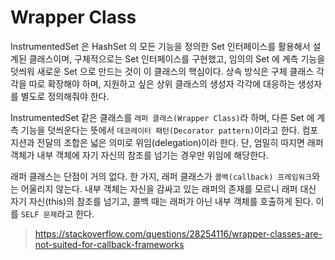 # Wrapper Class

InstrumentedSet 은 HashSet 의 모든 기능을 정의한 Set 인터페이스를 활용해서 설계된 클래스이며, 구체적으로는 Set 인터페이스를 구현했고, 임의의 Set 에 계측 기능을 덧씌워 새로운 Set 으로
만드는 것이 이 클래스의 핵심이다. 상속 방식은 구체 클래스 각각을 따로 확장해야 하며, 지원하고 싶은 상위 클래스의 생성자 각각에 대응하는 생성자를 별도로 정의해줘야 한다.

InstrumentedSet 같은 클래스를 `래퍼 클래스(Wrapper Class)`라 하며, 다른 Set 에 계측 기능을 덧씌운다는 뜻에서 `데코레이터 패턴(Decorator pattern)`이라고 한다. 컴포지션과 전달의 조합은 넓은 의미로
위임(delegation)이라 한다. 단, 엄밀히 따지면 래퍼 객체가 내부 객체에 자기 자신의 참조를 넘기는 경우만 위임에 해당한다.

래퍼 클래스는 단점이 거의 없다. 한 가지, 래퍼 클래스가 `콜백(callback) 프레임워크`와는 어울리지 않는다. 내부 객체는 자신을 감싸고 있는 래퍼의 존재를 모르니 래퍼 대신 자기 자신(this)의 참조를 넘기고,
콜백 때는 래퍼가 아닌 내부 객체를 호출하게 된다. 이를 `SELF 문제`라고 한다.

> https://stackoverflow.com/questions/28254116/wrapper-classes-are-not-suited-for-callback-frameworks
